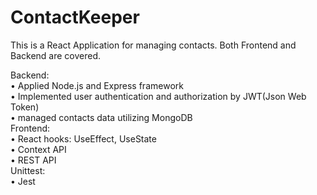 # ContactKeeper

This is a React Application for managing contacts. Both Frontend and Backend are covered.

Backend: <br />
• Applied Node.js and Express framework <br />
• Implemented user authentication and authorization by JWT(Json Web Token) <br />
• managed contacts data utilizing MongoDB <br />
Frontend: <br />
• React hooks: UseEffect, UseState <br />
• Context API <br />
• REST API <br />
Unittest: <br />
• Jest <br />
